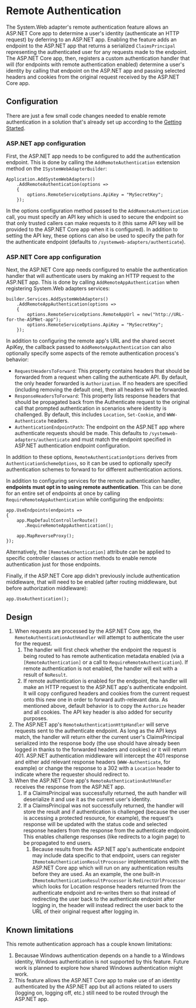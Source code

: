 # Remote Authentication

The System.Web adapter's remote authentication feature allows an ASP.NET Core app to determine a user's identity (authenticate an HTTP request) by deferring to an ASP.NET app. Enabling the feature adds an endpoint to the ASP.NET app that returns a serialized `ClaimsPrincipal` representing the authenticated user for any requests made to the endpoint. The ASP.NET Core app, then, registers a custom authentication handler that will (for endpoints with remote authentication enabled) determine a user's identity by calling that endpoint on the ASP.NET app and passing selected headers and cookies from the original request received by the ASP.NET Core app.

## Configuration

There are just a few small code changes needed to enable remote authentication in a solution that's already set up according to the [Getting Started](../getting_started.md).

### ASP.NET app configuration

First, the ASP.NET app needs to be configured to add the authentication endpoint. This is done by calling the `AddRemoteAuthentication` extension method on the `ISystemWebAdapterBuilder`:

```CSharp
Application.AddSystemWebAdapters()
    .AddRemoteAuthentication(options =>
    {
        options.RemoteServiceOptions.ApiKey = "MySecretKey";
    });
```

In the options configuration method passed to the `AddRemoteAuthentication` call, you must specify an API key which is used to secure the endpoint so that only trusted callers can make requests to it (this same API key will be provided to the ASP.NET Core app when it is configured). In addition to setting the API key, these options can also be used to specify the path for the authenticate endpoint (defaults to `/systemweb-adapters/authenticate`).

### ASP.NET Core app configuration

Next, the ASP.NET Core app needs configured to enable the authentication handler that will authenticate users by making an HTTP request to the ASP.NET app. This is done by calling `AddRemoteAppAuthentication` when registering System.Web adapters services:

```CSharp
builder.Services.AddSystemWebAdapters()
    .AddRemoteAppAuthentication(options =>
    {
        options.RemoteServiceOptions.RemoteAppUrl = new("http://URL-for-the-ASPNet-app");
        options.RemoteServiceOptions.ApiKey = "MySecretKey";
    });
```

In addition to configuring the remote app's URL and the shared secret ApiKey, the callback passed to `AddRemoteAppAuthentication` can also optionally specify some aspects of the remote authentication process's behavior:

* `RequestHeadersToForward`: This property contains headers that should be forwarded from a request when calling the authenticate API. By default, the only header forwarded is `Authorization`. If no headers are specified (including removing the default one), then all headers will be forwarded.
* `ResponseHeadersToForward`: This property lists response headers that should be propagated back from the Authenticate request to the original call that prompted authentication in scenarios where identity is challenged. By default, this includes `Location`, `Set-Cookie`, and `WWW-Authenticate` headers.
* `AuthenticationEndpointPath`: The endpoint on the ASP.NET app where authenticate requests should be made. This defaults to `/systemweb-adapters/authenticate` and must match the endpoint specified in ASP.NET authentication endpoint configuration.

In addition to these options, `RemoteAuthenticationOptions` derives from `AuthenticationSchemeOptions`, so it can be used to optionally specify authentication schemes to forward to for different authentication actions.

In addition to configuring services for the remote authentication handler, **endpoints must opt in to using remote authentication**. This can be done for an entire set of endpoints at once by calling `RequireRemoteAppAuthentication` while configuring the endpoints:

```CSharp
app.UseEndpoints(endpoints =>
{
    app.MapDefaultControllerRoute()
       .RequireRemoteAppAuthentication();

    app.MapReverseProxy();
});
```

Alternatively, the `[RemoteAuthentication]` attribute can be applied to specific controller classes or action methods to enable remote authentication just for those endpoints.

Finally, if the ASP.NET Core app didn't previously include authentication middleware, that will need to be enabled (after routing middleware, but before authorization middleware):

```CSharp
app.UseAuthentication();
```

## Design

1. When requests are processed by the ASP.NET Core app, the `RemoteAuthenticationAuthHandler` will attempt to authenticate the user for the request.
    1. The handler will first check whether the endpoint the request is being routed to has remote authentication metadata enabled (via a `[RemoteAuthentication]` or a call to `RequireRemoteAuthentication`). If remote authentication is not enabled, the handler will exit with a result of `NoResult`.
    1. If remote authentication is enabled for the endpoint, the handler will make an HTTP request to the ASP.NET app's authenticate endpoint. It will copy configured headers and cookies from the current request onto this new one in order to forward auth-relevant data. As mentioned above, default behavior is to copy the `Authorize` header and all cookies. The API key header is also added for security purposes.
1. The ASP.NET app's `RemoteAuthenticationHttpHandler` will serve requests sent to the authenticate endpoint. As long as the API keys match, the handler will return either the current user's ClaimsPrincipal serialized into the response body (the use should have already been logged in thanks to the forwarded headers and cookies) or it will return 401. ASP.NET authentication middleware will intercept the 401 response and either add relevant response headers (`WWW-Authenticate`, for example) or change the response to a 302 with a `Location` header to indicate where the requester should redirect to.
1. When the ASP.NET Core app's `RemoteAuthenticationAuthHandler` receives the response from the ASP.NET app.
    1. If a ClaimsPrincipal was successfully returned, the auth handler will deserialize it and use it as the current user's identity.
    1. If a ClaimsPrincipal was not successfully returned, the handler will store the result and if authentication is challenged (because the user is accessing a protected resource, for example), the request's response will be updated with the status code and selected response headers from the response from the authenticate endpoint. This enables challenge responses (like redirects to a login page) to be propagated to end users.
        1. Because results from the ASP.NET app's authenticate endpoint may include data specific to that endpoint, users can register `IRemoteAuthenticationResultProcessor` implementations with the ASP.NET Core app which will run on any authentication results before they are used. As an example, the one built-in `IRemoteAuthenticationResultProcessor` is `RedirectUrlProcessor` which looks for Location response headers returned from the authenticate endpoint and re-writes them so that instead of redirecting the user back to the authenticate endpoint after logging in, the header will instead redirect the user back to the URL of their original request after logging in.

## Known limitations

This remote authentication approach has a couple known limitations:

1. Becausae Windows authentication depends on a handle to a Windows identity, Windows authentication is not supported by this feature. Future work is planned to explore how shared Windows authentication might work.
1. This feature allows the ASP.NET Core app to make use of an identity authenticated by the ASP.NET app but all actions related to users (logging on, logging off, etc.) still need to be routed through the ASP.NET app.
